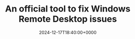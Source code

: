 ---
title: "An official tool to fix Windows Remote Desktop issues"
description: "Remote Desktop plays an important role in IT management. Sometimes Remote Desktop connection fails. We can use Microsoft Remote Desktop assistant to fix it."
image: "images/post/2024/12/jakub-zerdzicki-UsEIMmEU57o-unsplash.jpg"
date: "2024-12-17T18:40:00+0000"
categories: ["Resources"]
tags: ["Remote Desktop"]
type: "regular" # available types: [featured/regular]
draft: false
sitemapExclude: false
---